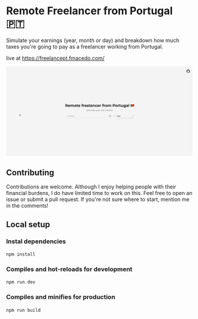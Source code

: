 
# Remote Freelancer from Portugal 🇵🇹

Simulate your earnings (year, month or day) and breakdown how much taxes you're going to pay as a freelancer working from Portugal.

live at https://freelancept.fmacedo.com/

![preview](img/preview.gif)

## Contributing

Contributions are welcome. Although I enjoy helping people with their financial burdens, I do have limited time to work on this. Feel free to open an issue or submit a pull request. If you're not sure where to start, mention me in the comments!

## Local setup

### Instal dependencies

```
npm install
```

### Compiles and hot-reloads for development

```
npm run dev
```

### Compiles and minifies for production

```
npm run build
```
